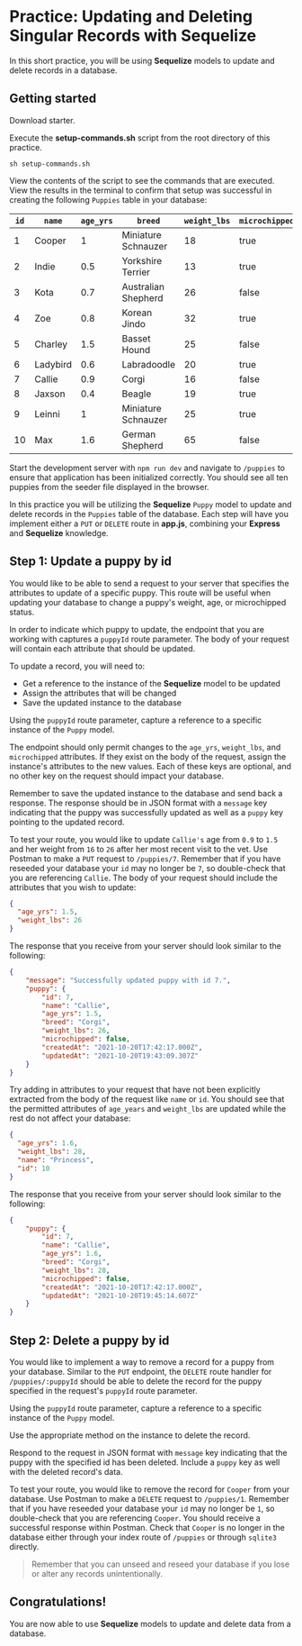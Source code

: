 # Practice: Updating and Deleting Singular Records with Sequelize

In this short practice, you will be using **Sequelize** models to update and 
delete records in a database.

## Getting started

Download starter. 

Execute the __setup-commands.sh__ script from the root directory of this
practice. 

```shell
sh setup-commands.sh
```

View the contents of the script to see the commands that are executed. View the results in the terminal to confirm that setup was successful in creating the following `Puppies` table in your database:

| `id` | `name`   | `age_yrs` | `breed`             | `weight_lbs` | `microchipped` |
| ---- | -------- | --------- | ------------------- | ------------ | -------------- |
| 1    | Cooper   | 1         | Miniature Schnauzer | 18           | true           |
| 2    | Indie    | 0.5       | Yorkshire Terrier   | 13           | true           |
| 3    | Kota     | 0.7       | Australian Shepherd | 26           | false          |
| 4    | Zoe      | 0.8       | Korean Jindo        | 32           | true           |
| 5    | Charley  | 1.5       | Basset Hound        | 25           | false          |
| 6    | Ladybird | 0.6       | Labradoodle         | 20           | true           |
| 7    | Callie   | 0.9       | Corgi               | 16           | false          |
| 8    | Jaxson   | 0.4       | Beagle              | 19           | true           |
| 9    | Leinni   | 1         | Miniature Schnauzer | 25           | true           |
| 10   | Max      | 1.6       | German Shepherd     | 65           | false          |


Start the development server with `npm run dev` and navigate to `/puppies` to
ensure that application has been initialized correctly. You should see all ten 
puppies from the seeder file displayed in the browser.

In this practice you will be utilizing the **Sequelize** `Puppy` model to update 
and delete records in the `Puppies` table of the database. Each step will have 
you implement either a `PUT` or `DELETE` route in __app.js__, combining your 
**Express** and **Sequelize** knowledge.


## Step 1: Update a puppy by id

You would like to be able to send a request to your server that specifies the 
attributes to update of a specific puppy. This route will be useful when 
updating your database to change a puppy's weight, age, or microchipped status.

In order to indicate which puppy to update, the endpoint that you are working 
with captures a `puppyId` route parameter. The body of your request will
contain each attribute that should be updated.

To update a record, you will need to:
  * Get a reference to the instance of the **Sequelize** model to be updated
  * Assign the attributes that will be changed
  * Save the updated instance to the database

Using the `puppyId` route parameter, capture a reference to a specific instance
of the `Puppy` model.

The endpoint should only permit changes to the `age_yrs`, `weight_lbs`, and 
`microchipped` attributes. If they exist on the body of the request, assign the 
instance's attributes to the new values. Each of these keys are optional, and no 
other key on the request should impact your database.

Remember to save the updated instance to the database and send back a response. 
The response should be in JSON format with a `message` key indicating that the 
puppy was successfully updated as well as a `puppy` key pointing to the updated 
record.

To test your route, you would like to update `Callie's` age from `0.9` to `1.5` 
and her weight from `16` to `26` after her most recent visit to the vet. Use 
Postman to make a `PUT` request to `/puppies/7`. Remember that if you have 
reseeded your database your `id` may no longer be `7`, so double-check that you 
are referencing `Callie`. The body of your request should include the attributes 
that you wish to update:

```json
{
  "age_yrs": 1.5,
  "weight_lbs": 26
}
```

The response that you receive from your server should look similar to the 
following:

```json
{
    "message": "Successfully updated puppy with id 7.",
    "puppy": {
        "id": 7,
        "name": "Callie",
        "age_yrs": 1.5,
        "breed": "Corgi",
        "weight_lbs": 26,
        "microchipped": false,
        "createdAt": "2021-10-20T17:42:17.000Z",
        "updatedAt": "2021-10-20T19:43:09.307Z"
    }
}
```

Try adding in attributes to your request that have not been explicitly 
extracted from the body of the request like `name` or `id`. You should
see that the permitted attributes of `age_years` and `weight_lbs` are
updated while the rest do not affect your database:

```json
{
  "age_yrs": 1.6,
  "weight_lbs": 28,
  "name": "Princess",
  "id": 10
}
```

The response that you receive from your server should look similar to the 
following:

```json
{
    "puppy": {
        "id": 7,
        "name": "Callie",
        "age_yrs": 1.6,
        "breed": "Corgi",
        "weight_lbs": 28,
        "microchipped": false,
        "createdAt": "2021-10-20T17:42:17.000Z",
        "updatedAt": "2021-10-20T19:45:14.607Z"
    }
}
```


## Step 2: Delete a puppy by id

You would like to implement a way to remove a record for a puppy from your 
database. Similar to the `PUT` endpoint, the `DELETE` route handler for 
`/puppies/:puppyId` should be able to delete the record for the puppy specified 
in the request's `puppyId` route parameter.

Using the `puppyId` route parameter, capture a reference to a specific instance
of the `Puppy` model.

Use the appropriate method on the instance to delete the record.

Respond to the request in JSON format with `message` key indicating that the 
puppy with the specified id has been deleted. Include a `puppy` key as well with 
the deleted record's data.

To test your route, you would like to remove the record for `Cooper` from your 
database. Use Postman to make a `DELETE` request to `/puppies/1`. Remember that 
if you have reseeded your database your `id` may no longer be `1`, so 
double-check that you are referencing `Cooper`. You should receive a successful 
response within Postman. Check that `Cooper` is no longer in the database either 
through your index route of `/puppies` or through `sqlite3` directly.

> Remember that you can unseed and reseed your database if you lose or alter any 
> records unintentionally.


## Congratulations!

You are now able to use **Sequelize** models to update and delete data from a 
database.